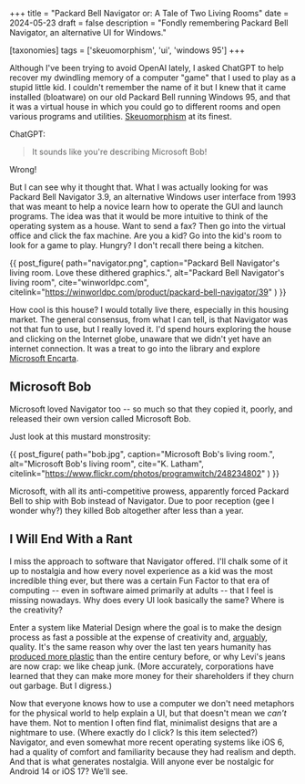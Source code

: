 +++
title = "Packard Bell Navigator or: A Tale of Two Living Rooms"
date = 2024-05-23
draft = false
description = "Fondly remembering Packard Bell Navigator, an alternative UI for Windows."

[taxonomies]
tags = ['skeuomorphism', 'ui', 'windows 95']
+++

Although I've been trying to avoid OpenAI lately, I asked ChatGPT to help
recover my dwindling memory of a computer "game" that I used to play as a stupid
little kid. I couldn't remember the name of it but I knew that it came installed
(bloatware) on our old Packard Bell running Windows 95, and that it was a
virtual house in which you could go to different rooms and open various programs
and utilities.
[Skeuomorphism](https://www.interaction-design.org/literature/topics/skeuomorphism)
at its finest.

ChatGPT:

> It sounds like you're describing Microsoft Bob!

Wrong!

But I can see why it thought that. What I was actually looking for was Packard
Bell Navigator 3.9, an alternative Windows user interface from 1993 that was
meant to help a novice learn how to operate the GUI and launch programs. The
idea was that it would be more intuitive to think of the operating system as
a house. Want to send a fax? Then go into the virtual office and click the fax
machine. Are you a kid? Go into the kid's room to look for a game to play.
Hungry? I don't recall there being a kitchen.

{{ post_figure(
  path="navigator.png",
  caption="Packard Bell Navigator's living room. Love these dithered graphics.",
  alt="Packard Bell Navigator's living room",
  cite="winworldpc.com",
  citelink="https://winworldpc.com/product/packard-bell-navigator/39"
) }}

How cool is this house? I would totally live there, especially in this housing
market. The general consensus, from what I can tell, is that Navigator was not
that fun to use, but I really loved it. I'd spend hours exploring the house and
clicking on the Internet globe, unaware that we didn't yet have an internet
connection. It was a treat to go into the library and explore [Microsoft
Encarta](https://youtu.be/4hoGKOe2xyc?feature=shared).

## Microsoft Bob

Microsoft loved Navigator too -- so much so that they copied it, poorly, and
released their own version called Microsoft Bob.

Just look at this mustard monstrosity:

{{ post_figure(
  path="bob.jpg",
  caption="Microsoft Bob's living room.",
  alt="Microsoft Bob's living room",
  cite="K. Latham",
  citelink="https://www.flickr.com/photos/programwitch/248234802"
) }}

Microsoft, with all its anti-competitive prowess, apparently forced Packard Bell
to ship with Bob instead of Navigator. Due to poor reception (gee I wonder why?)
they killed Bob altogether after less than a year.

## I Will End With a Rant

I miss the approach to software that Navigator offered. I'll chalk some of it up
to nostalgia and how every novel experience as a kid was the most incredible
thing ever, but there was a certain Fun Factor to that era of computing -- even
in software aimed primarily at adults -- that I feel is missing nowadays. Why
does every UI look basically the same? Where is the creativity?

Enter a system like Material Design where the goal is to make the design process
as fast a possible at the expense of creativity and,
[arguably](https://news.ycombinator.com/item?id=22481602), quality. It's the
same reason why over the last ten years humanity has [produced more
plastic](https://plasticoceans.org/the-facts/) than the entire century before,
or why Levi's jeans are now crap: we like cheap junk. (More accurately,
corporations have learned that they can make more money for their shareholders
if they churn out garbage. But I digress.)

Now that everyone knows how to use a computer we don't need metaphors for the
physical world to help explain a UI, but that doesn't mean we _can't_ have them.
Not to mention I often find flat, minimalist designs that are a nightmare to
use. (Where exactly do I click? Is this item selected?) Navigator, and even
somewhat more recent operating systems like iOS 6, had a quality of comfort and
familiarity because they had realism and depth. And that is what generates
nostalgia. Will anyone ever be nostalgic for Android 14 or iOS 17? We'll see.
